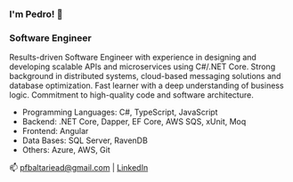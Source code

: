 ### I'm Pedro! 👋
### Software Engineer

Results-driven Software Engineer with experience in designing and developing scalable APIs and microservices using C#/.NET Core. Strong background in distributed systems, cloud-based messaging solutions and database optimization. Fast learner with a deep understanding of business logic. Commitment to high-quality code and software architecture.

- Programming Languages: C#, TypeScript, JavaScript
- Backend: .NET Core, Dapper, EF Core, AWS SQS, xUnit, Moq
- Frontend: Angular
- Data Bases: SQL Server, RavenDB
- Others: Azure, AWS, Git

📫 [pfbaltariead@gmail.com](mailto:pfbaltariead@gmail.com) | [LinkedIn](https://www.linkedin.com/in/pedrofbaltar/)
